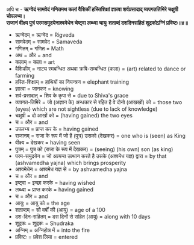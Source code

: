 अपि च -
**ऋग्वेदं सामवेदं गणितमथ कलां वैशिकीं हस्तिशिक्षां ज्ञात्वा शर्वप्रसादाद् व्यपगततिमिरे चक्षुषी चोपलभ्य।\
राजानं वीक्ष्य पुत्रं परमसमुदयेनाश्वमेधेन चेष्ट्वा लब्ध्वा चायुः शताब्दं दशदिनसहितं शूद्रकोऽग्निं प्रविष्टः॥४॥**

- ऋग्वेदम् = ऋग्वेद = Rigveda
- सामवेदम् = सामवेद = Samaveda
- गणितम् = गणित = Math
- अथ = और = and
- कलाम् = कला = art
- वैशिकीम् = नाट्य स्मबन्धित अथवा क्रषि-सम्बन्धित (कला) = (art) related to dance or farming
- हस्ति-शिक्षाम् = हाथियों का नियन्त्रण = elephant training
- ज्ञात्वा = जानकर = knowing
- शर्व-प्रसादात् = शिव के कृपा से = due to Shiva's grace
- व्यपगत-तिमिरे = जो (अज्ञान के) अन्धकार से रहित है वे दोनो (आखखों) को = those two (eyes) which are not sightless (due to lack of knowledge)
- चक्षुषी = दो आखों को = (having gained) the two eyes
- च = और = and
- उपलभ्य = प्राप्त कर के = having gained
- राजानम् = राजा के रूप में जो है (पुत्र) उसको (देखकर) = one who is (seen) as King
- वीक्ष्य = देखकर = having seen
- पुत्रम् = पुत्र को (राजा के रूप में देखकर) = (seeing) (his own) son (as king)
- परम-समुदयेन = जो अत्यन्त उत्थान करते है उसके (अश्वमेध यज्ञ) द्वारा = by that (ashvamedha yajna) which brings prosperity
- अश्वमेधेन = अश्वमेध यज्ञ से = by ashvamedha yajna
- च = और = and
- इष्ट्वा = इच्छा करके = having wished
- लब्ध्वा = प्राप्त करके = having gained
- च = और = and
- आयुः = आयु को = the age
- शताब्दम् = सौ वर्षों की (आयु) = age of a 100
- दश-दिन-सहितम् = दस दिनों से सहित (आयु) = along with 10 days
- शूद्रकः = शूद्रकः = Shudraka
- अग्निम् = अग्निहोत्र में = into the fire
- प्रविष्टः = प्रवेश लिया = entered
